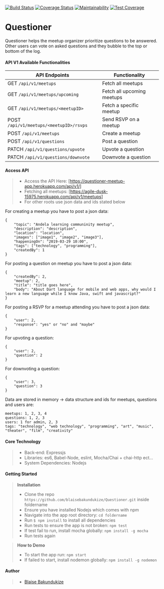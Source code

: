 [![Build Status](https://travis-ci.com/blaisebakundukize/Questioner.svg?branch=develop)](https://travis-ci.com/blaisebakundukize/Questioner) [![Coverage Status](https://coveralls.io/repos/github/blaisebakundukize/Questioner/badge.svg?branch=develop)](https://coveralls.io/github/blaisebakundukize/Questioner?branch=develop) [![Maintainability](https://api.codeclimate.com/v1/badges/71e04ae0c01a3f8adc6f/maintainability)](https://codeclimate.com/github/blaisebakundukize/Questioner/maintainability) [![Test Coverage](https://api.codeclimate.com/v1/badges/71e04ae0c01a3f8adc6f/test_coverage)](https://codeclimate.com/github/blaisebakundukize/Questioner/test_coverage)


# Questioner
Questioner​ helps the meetup organizer prioritize questions to be answered. Other users can vote on asked questions and they bubble to the top or bottom of the log.

#### API V1 Available Functionalities

| API Endpoints | Functionality |
| ---| ---|
| GET `/api/v1/meetups` | Fetch all meetups |
| GET `/api/v1/meetups/upcoming` | Fetch all upcoming meetups |
| GET `/api/v1/meetups/<meetupID>` | Fetch a specific meetup |
| POST `/api/v1/meetups/<meetupID>/rsvps` | Send RSVP on a meetup|
| POST `/api/v1/meetups` | Create a meetup|
| POST `/api/v1/questions` | Post a question|
| PATCH `/api/v1/questions/upvote` | Upvote a question|
| PATCH `/api/v1/questions/downvote` | Downvote a question|

#### Access API

> - Access the API Here: [https://questioner-meetup-app.herokuapp.com/api/v1/]
> - Fetching all meetups: [https://agile-dusk-15975.herokuapp.com/api/v1/meetups]
> - For other roots use json data and ids stated below

For creating a meetup you have to post a json data:

```
{
	"topic": "Andela learning communinity meetup",
	"description": "description",
	"location": "location",
	"images": ["image1", "image2", "image3"],
	"happeningOn": "2019-03-29 10:00",
	"tags": ["technology", "programming"],
	"createdBy": 1
}
```

For posting a question on meetup you have to post a json data:

```
{
	"createdBy": 2,
	"meetup": 2,
	"title": "title goes here",
	"body": "About Dart language for mobile and web apps, why would I learn a new language while I know Java, swift and javascript?"
}
```

For posting a RSVP for a meetup attending you have to post a json data:

```
{
	"user": 2,
	"response": "yes" or "no" and "maybe"
}
```

For upvoting a question:

```
{
	"user": 2,
	"question": 2
}
```

For downvoting a question:

```
{
	"user": 3,
	"question": 3
}
```

Data are stored in memory -> data structure and ids for meetups, questions and users are:

```
meetups: 1, 2, 3, 4
questions: 1, 2, 3
users: 1 for admin, 2, 3
tags: "technology", "web technology", "programming", "art", "music", "theater", "film", "creativity"
```

#### Core Technology
> - Back-end: Expressjs
> - Libraries: es6, Babel-Node, eslint, Mocha/Chai + chai-http ect...
> - System Dependencies: Nodejs

#### Getting Started
> **Installation**
> - Clone the repo `https://github.com/blaisebakundukize/Questioner.git` inside foldername
> - Ensure you have installed Nodejs which comes with npm
> - Navigate into the app root directory: `cd foldername`
> - Run `$ npm install` to install all dependencies
> - Run tests to ensure the app is not broken: `npm test`
> - If test fail to run, install mocha globally: `npm install -g mocha`
> - Run tests again

> **How to Demo**
> - To start the app run: `npm start`
> - If failed to start, install nodemon globally: `npm install -g nodemon`

#### Author
> - [Blaise Bakundukize](https://github.com/blaisebakundukize)

